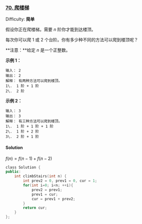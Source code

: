 ### [70\. 爬楼梯](https://leetcode-cn.com/problems/climbing-stairs/)

Difficulty: **简单**


假设你正在爬楼梯。需要 _n_ 阶你才能到达楼顶。

每次你可以爬 1 或 2 个台阶。你有多少种不同的方法可以爬到楼顶呢？

**注意：**给定 _n_ 是一个正整数。

**示例 1：**

```
输入： 2
输出： 2
解释： 有两种方法可以爬到楼顶。
1\.  1 阶 + 1 阶
2\.  2 阶
```

**示例 2：**

```
输入： 3
输出： 3
解释： 有三种方法可以爬到楼顶。
1\.  1 阶 + 1 阶 + 1 阶
2\.  1 阶 + 2 阶
3\.  2 阶 + 1 阶
```


#### Solution

$f(n) = f(n-1) + f(n-2)$

```cpp
​class Solution {
public:
    int climbStairs(int n) {
        int prev2 = 0, prev1 = 0, cur = 1;
        for(int i=0; i<n; ++i){
            prev2 = prev1;
            prev1 = cur;
            cur = prev1 + prev2;
        }
        return cur;
    }
};
```